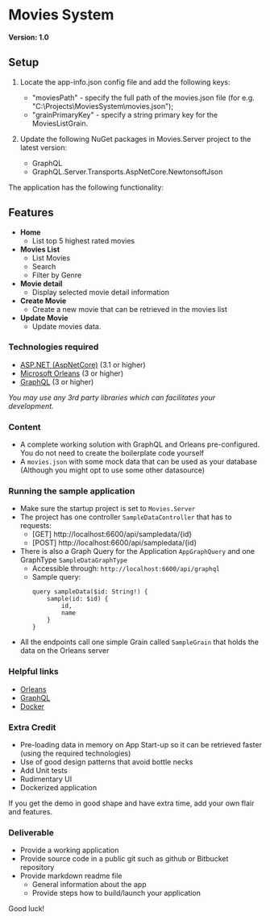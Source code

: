 # Movies System
**Version: 1.0**

## Setup

1) Locate the app-info.json config file and add the following keys:
	- "moviesPath" - specify the full path of the movies.json file (for e.g. "C:\\Projects\\MoviesSystem\\movies.json");
	- "grainPrimaryKey" - specify a string primary key for the MoviesListGrain.

2) Update the following NuGet packages in Movies.Server project to the latest version:
	- GraphQL
	- GraphQL.Server.Transports.AspNetCore.NewtonsoftJson

The application has the following functionality:

## Features

- **Home**
  - List top 5 highest rated movies
- **Movies List**
  - List Movies
  - Search
  - Filter by Genre
- **Movie detail**
  - Display selected movie detail information
- **Create Movie**
  - Create a new movie that can be retrieved in the movies list
- **Update Movie**
  - Update movies data.  

### Technologies required

- [ASP.NET (AspNetCore)](https://dotnet.microsoft.com/apps/aspnet) (3.1 or higher)
- [Microsoft Orleans](https://dotnet.github.io/orleans/) (3 or higher)
- [GraphQL](https://github.com/graphql-dotnet/graphql-dotnet) (3 or higher)

*You may use any 3rd party libraries which can facilitates your development.*

### Content

- A complete working solution with GraphQL and Orleans pre-configured. You do not need to create the boilerplate code yourself
- A `movies.json` with some mock data that can be used as your database (Although you might opt to use some other datasource)

### Running the sample application

- Make sure the startup project is set to `Movies.Server`
- The project has one controller `SampleDataController` that has to requests:
  - [GET] http://localhost:6600/api/sampledata/{id}
  - [POST] http://localhost:6600/api/sampledata/{id}
- There is also a Graph Query for the Application `AppGraphQuery` and one GraphType `SampleDataGraphType`
  - Accessible through: `http://localhost:6600/api/graphql`
  - Sample query:
      ```
      query sampleData($id: String!) {
          sample(id: $id) {
              id,
              name
          }
      }
      ```
- All the endpoints call one simple Grain called `SampleGrain` that holds the data on the Orleans server

### Helpful links
- [Orleans](https://dotnet.github.io/orleans/docs/grains/index.html)
- [GraphQL](https://graphql.org/learn/)
- [Docker](https://www.docker.com/)

### Extra Credit

- Pre-loading data in memory on App Start-up so it can be retrieved faster (using the required technologies)
- Use of good design patterns that avoid bottle necks
- Add Unit tests
- Rudimentary UI
- Dockerized application

If you get the demo in good shape and have extra time, add your own flair and features.

### Deliverable

- Provide a working application
- Provide source code in a public git such as github or Bitbucket repository
- Provide markdown readme file
  - General information about the app
  - Provide steps how to build/launch your application

Good luck!